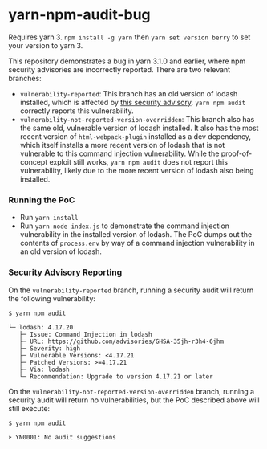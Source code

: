 # yarn-npm-audit-bug

Requires yarn 3. `npm install -g yarn` then `yarn set version berry` to set your
version to yarn 3.

This repository demonstrates a bug in yarn 3.1.0 and earlier, where npm security
advisories are incorrectly reported. There are two relevant branches:

- `vulnerability-reported`: This branch has an old version of lodash installed,
    which is affected by [this security
    advisory](https://github.com/advisories/GHSA-35jh-r3h4-6jhm). `yarn npm
    audit` correctly reports this vulnerability.
- `vulnerability-not-reported-version-overridden`: This branch also has the
    same old, vulnerable version of lodash installed. It also has the most
    recent version of `html-webpack-plugin` installed as a dev dependency, which
    itself installs a more recent version of lodash that is not vulnerable to
    this command injection vulnerability. While the proof-of-concept exploit
    still works, `yarn npm audit` does not report this vulnerability, likely due
    to the more recent version of lodash also being installed.

### Running the PoC

- Run `yarn install`
- Run `yarn node index.js` to demonstrate the command injection vulnerability in
    the installed version of lodash. The PoC dumps out the contents of
    `process.env` by way of a command injection vulnerability in an old version
    of lodash.

### Security Advisory Reporting


On the `vulnerability-reported` branch, running a security audit will return the
following vulnerability:

```
$ yarn npm audit

└─ lodash: 4.17.20
   ├─ Issue: Command Injection in lodash
   ├─ URL: https://github.com/advisories/GHSA-35jh-r3h4-6jhm
   ├─ Severity: high
   ├─ Vulnerable Versions: <4.17.21
   ├─ Patched Versions: >=4.17.21
   ├─ Via: lodash
   └─ Recommendation: Upgrade to version 4.17.21 or later
 ```

On the `vulnerability-not-reported-version-overridden` branch, running a
security audit will return no vulnerabilities, but the PoC described above will
still execute:


```
$ yarn npm audit

➤ YN0001: No audit suggestions
```
